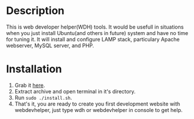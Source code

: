 Description
===========

This is web developer helper(WDH) tools. It would be usefull in situations when
you just install Ubuntu(and others in future) system and have no time for
tuning it.
It will install and configure LAMP stack, particulary Apache webserver, MySQL
server, and PHP.

Installation
============

1. Grab it [here](https://github.com/RoSk0/webdevhelpers/archive/master.zip).
2. Extract archive and open terminal in it's directory.
3. Run ```sudo ./install.sh```.
4. That's it, you are ready to create you first development website with
webdevhelper, just type wdh or webdevhelper in console to get help.
